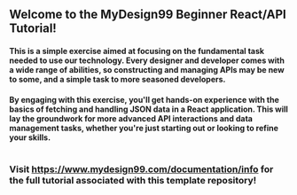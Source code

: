 ## Welcome to the MyDesign99 Beginner React/API Tutorial!

#### This is a simple exercise aimed at focusing on the fundamental task needed to use our technology. Every designer and developer comes with a wide range of abilities, so constructing and managing APIs may be new to some, and a simple task to more seasoned developers.

#### By engaging with this exercise, you'll get hands-on experience with the basics of fetching and handling JSON data in a React application. This will lay the groundwork for more advanced API interactions and data management tasks, whether you're just starting out or looking to refine your skills.

#
### Visit https://www.mydesign99.com/documentation/info for the full tutorial associated with this template repository!
